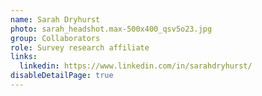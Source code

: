 ```yaml
---
name: Sarah Dryhurst
photo: sarah_headshot.max-500x400_qsv5o23.jpg
group: Collaborators
role: Survey research affiliate
links:
  linkedin: https://www.linkedin.com/in/sarahdryhurst/
disableDetailPage: true
---
```

